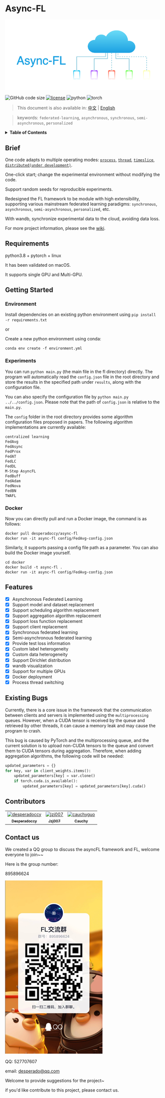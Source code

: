 # Async-FL

<img src="./doc/pic/header.png" style="width:800px"></img>

![GitHub code size](https://img.shields.io/github/languages/code-size/desperadoccy/async-FL?style=flat-square&logo=github)
[![license](https://img.shields.io/badge/license-MIT-green?style=flat-square&logo=github)](./license)
![python](https://img.shields.io/badge/python-3.8-blue?style=flat-square&logo=python)
![torch](https://img.shields.io/badge/torch-1.11.0-green?style=flat-square&logo=pytorch)

> This document is also available in: [中文](doc/readme-zh.md) | [English](readme.md)

> keywords: `federated-learning`, `asynchronous`, `synchronous`, `semi-asynchronous`, `personalized`

<details>
  <summary><b>Table of Contents</b></summary>
  <p>

- [Brief](#brief)
- [Requirements](#requirements)
- [Getting Started](#getting-started)
  - [Environment](#environment)
  - [Experiments](#experiments)
  - [Docker](#docker)
- [Features](#features)
- [Existing Bugs](#existing-bugs)
- [Contributors](#contributors)
- [Contact Us](#contact-us)

  </p>
</details>

## Brief

One code adapts to multiple operating modes: [`process`](https://github.com/NUAA-SmartSensing/async-FL/wiki), [`thread`](https://github.com/NUAA-SmartSensing/async-FL/wiki), [`timeslice`](https://github.com/NUAA-SmartSensing/async-FL/wiki), [`distributed(under development)`](https://github.com/NUAA-SmartSensing/async-FL/wiki).

One-click start; change the experimental environment without modifying the code.

Support random seeds for reproducible experiments.

Redesigned the FL framework to be module with high extensibility, supporting various mainstream federated learning paradigms: `synchronous`, `asynchronous`, `semi-asynchronous`, `personalized`, etc.

With wandb, synchronize experimental data to the cloud, avoiding data loss.

For more project information, please see the [wiki](https://github.com/NUAA-SmartSensing/async-FL/wiki).

## Requirements

python3.8 + pytorch + linux

It has been validated on macOS.

It supports single GPU and Multi-GPU.

## Getting Started

### Environment

Install dependencies on an existing python environment using `pip install -r requirements.txt`

or

Create a new python environment using conda:

```shell
conda env create -f environment.yml
```

### Experiments
You can run `python main.py` (the main file in the fl directory) directly. The program will automatically read the `config.json` file in the root directory and store the results in the specified path under `results`, along with the configuration file.

You can also specify the configuration file by `python main.py ../../config.json`. Please note that the path of `config.json` is relative to the `main.py`.

The `config` folder in the root directory provides some algorithm configuration files proposed in papers. The following algorithm implementations are currently available:

```text
centralized learning
FedAvg
FedAsync
FedProx
FedAT
FedLC
FedDL
M-Step AsyncFL
FedBuff
FedAdam
FedNova
FedBN
TWAFL
```

### Docker

Now you can directly pull and run a Docker image, the command is as follows:

```shell
docker pull desperadoccy/async-fl
docker run -it async-fl config/FedAvg-config.json
```

Similarly, it supports passing a config file path as a parameter. You can also build the Docker image yourself.

```shell
cd docker
docker build -t async-fl .
docker run -it async-fl config/FedAvg-config.json 
```

## Features

- [x] Asynchronous Federated Learning
- [x] Support model and dataset replacement
- [x] Support scheduling algorithm replacement
- [x] Support aggregation algorithm replacement
- [x] Support loss function replacement
- [x] Support client replacement
- [x] Synchronous federated learning
- [x] Semi-asynchronous federated learning
- [x] Provide test loss information
- [x] Custom label heterogeneity
- [x] Custom data heterogeneity
- [x] Support Dirichlet distribution
- [x] wandb visualization
- [x] Support for multiple GPUs
- [x] Docker deployment
- [x] Process thread switching

## Existing Bugs

Currently, there is a core issue in the framework that the communication between clients and servers is implemented using the `multiprocessing` queues. However, when a CUDA tensor is received by the queue and retrieved by other threads, it can cause a memory leak and may cause the program to crash.

This bug is caused by PyTorch and the multiprocessing queue, and the current solution is to upload non-CUDA tensors to the queue and convert them to CUDA tensors during aggregation. Therefore, when adding aggregation algorithms, the following code will be needed:

```python
updated_parameters = {}
for key, var in client_weights.items():
    updated_parameters[key] = var.clone()
    if torch.cuda.is_available():
        updated_parameters[key] = updated_parameters[key].cuda()
```

## Contributors

<!-- readme: contributors -start -->
<table>
<tr>
    <td align="center">
        <a href="https://github.com/desperadoccy">
            <img src="https://avatars.githubusercontent.com/u/44546125?v=4" width="100;" alt="desperadoccy"/>
            <br />
            <sub><b>Desperadoccy</b></sub>
        </a>
    </td>
    <td align="center">
        <a href="https://github.com/jzj007">
            <img src="https://avatars.githubusercontent.com/u/73173984?v=4" width="100;" alt="jzj007"/>
            <br />
            <sub><b>Jzj007</b></sub>
        </a>
    </td>
    <td align="center">
        <a href="https://github.com/cauchyguo">
            <img src="https://avatars.githubusercontent.com/u/41313807?v=4" width="100;" alt="cauchyguo"/>
            <br />
            <sub><b>Cauchy</b></sub>
        </a>
    </td></tr>
</table>
<!-- readme: contributors -end -->

## Contact us

We created a QQ group to discuss the asyncFL framework and FL, welcome everyone to join~~

Here is the group number:

895896624

![group_number](./doc/pic/group.png)

QQ: 527707607

email: desperado@qq.com

Welcome to provide suggestions for the project~

if you'd like contribute to this project, please contact us.
